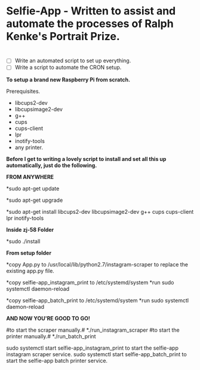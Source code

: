# Selfie-App - Written to assist and automate the processes of Ralph Kenke's Portrait Prize.
#

- [ ] Write an automated script to set up everything.
- [ ] Write a script to automate the CRON setup.

**To setup a brand new Raspberry Pi from scratch.**

Prerequisites.

- libcups2-dev
- libcupsimage2-dev
- g++
- cups
- cups-client
- lpr
- inotify-tools
- any printer.

**Before I get to writing a lovely script to install and set all this up automatically, just do the following.**

__FROM ANYWHERE__

*sudo apt-get update

*sudo apt-get upgrade

*sudo apt-get install libcups2-dev libcupsimage2-dev g++ cups cups-client lpr inotify-tools

__Inside zj-58 Folder__

*sudo ./install

__From setup folder__

*copy App.py to /usr/local/lib/python2.7/instagram-scraper to replace the existing app.py file.

*copy selfie-app_instagram_print to /etc/systemd/system
*run sudo systemctl daemon-reload
 
*copy selfie-app_batch_print to /etc/systemd/system
*run sudo systemctl daemon-reload

**AND NOW YOU'RE GOOD TO GO!**

#to start the scraper manually.#
*./run_instagram_scraper
#to start the printer manually.#
*./run_batch_print 

sudo systemctl start selfie-app_instagram_print to start the selfie-app instagram scraper service.
sudo systemctl start selfie-app_batch_print to start the selfie-app batch printer service.
